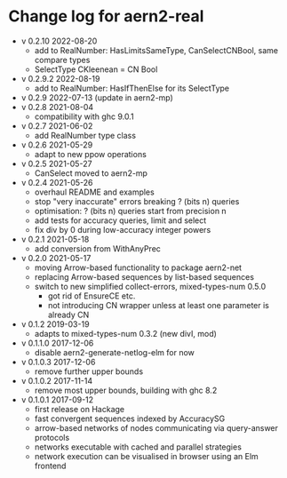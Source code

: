 # Change log for aern2-real

* v 0.2.10 2022-08-20
  * add to RealNumber: HasLimitsSameType, CanSelectCNBool, same compare types
  * SelectType CKleenean = CN Bool
* v 0.2.9.2 2022-08-19
  * add to RealNumber: HasIfThenElse for its SelectType
* v 0.2.9 2022-07-13 (update in aern2-mp)
* v 0.2.8 2021-08-04
  * compatibility with ghc 9.0.1
* v 0.2.7 2021-06-02
  * add RealNumber type class
* v 0.2.6 2021-05-29
  * adapt to new ppow operations
* v 0.2.5 2021-05-27
  * CanSelect moved to aern2-mp
* v 0.2.4 2021-05-26
  * overhaul README and examples
  * stop "very inaccurate" errors breaking ? (bits n) queries
  * optimisation: ? (bits n) queries start from precision n
  * add tests for accuracy queries, limit and select
  * fix div by 0 during low-accuracy integer powers
* v 0.2.1 2021-05-18
  * add conversion from WithAnyPrec
* v 0.2.0 2021-05-17
  * moving Arrow-based functionality to package aern2-net
  * replacing Arrow-based sequences by list-based sequences
  * switch to new simplified collect-errors, mixed-types-num 0.5.0
    * got rid of EnsureCE etc.
    * not introducing CN wrapper unless at least one parameter is already CN
* v 0.1.2 2019-03-19
  * adapts to mixed-types-num 0.3.2 (new divI, mod)
* v 0.1.1.0 2017-12-06
  * disable aern2-generate-netlog-elm for now
* v 0.1.0.3 2017-12-06
  * remove further upper bounds
* v 0.1.0.2 2017-11-14
  * remove most upper bounds, building with ghc 8.2
* v 0.1.0.1 2017-09-12
  * first release on Hackage
  * fast convergent sequences indexed by AccuracySG
  * arrow-based networks of nodes communicating via query-answer protocols
  * networks executable with cached and parallel strategies
  * network execution can be visualised in browser using an Elm frontend
